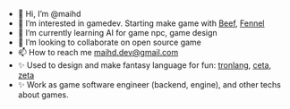 - 👋 Hi, I’m @maihd
- 👀 I’m interested in gamedev. Starting make game with [Beef](https://github.com/maihd/beef-gamedev), [Fennel](https://github.com/maihd/bytepath)
- 🌱 I’m currently learning AI for game npc, game design
- 💞️ I’m looking to collaborate on open source game
- 📫 How to reach me maihd.dev@gmail.com
- ✨ Used to design and make fantasy language for fun: [tronlang](https://github.com/maihd/tronlang), [ceta](https://github.com/maihd/ceta), [zeta](https://github.com/maihd/zeta)
- ✨ Work as game software engineer (backend, engine), and other techs about games.
  
<!---
maihd/maihd is a ✨ special ✨ repository because its `README.md` (this file) appears on your GitHub profile.
You can click the Preview link to take a look at your changes.
--->
